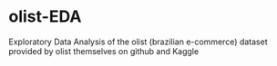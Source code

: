 # olist-EDA
Exploratory Data Analysis of the olist (brazilian e-commerce) dataset provided by olist themselves on github and Kaggle
